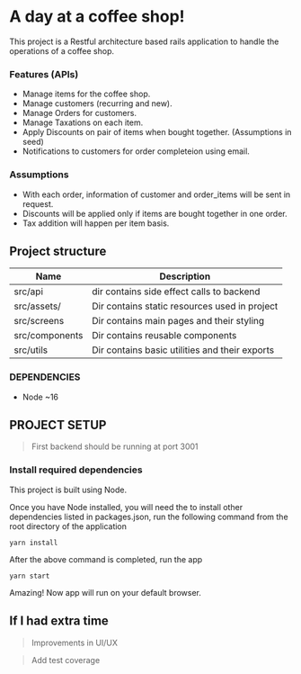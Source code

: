 # A day at a coffee shop!
This project is a Restful architecture based rails application to handle the operations of a coffee shop.

### Features (APIs)
- Manage items for the coffee shop.
- Manage customers (recurring and new).
- Manage Orders for customers.
- Manage Taxations on each item.
- Apply Discounts on pair of items when bought together. (Assumptions in seed)
- Notifications to customers for order completeion using email.

### Assumptions
- With each order, information of customer and order_items will be sent in request.
- Discounts will be applied only if items are bought together in one order.
- Tax addition will happen per item basis.

## Project structure

| Name                          | Description                                                                      |
| ------------------------------|--------------------------------------------------------------------------------- |
| src/api                       | dir contains side effect calls to backend                                        |
| src/assets/                   | Dir contains static resources used in project                                    |
| src/screens                   | Dir contains main pages and their styling                                        |
| src/components                | Dir contains reusable components                                                 |
| src/utils                     | Dir contains basic utilities and their exports                                   |



### DEPENDENCIES
- Node ~16

## PROJECT SETUP

> First backend should be running at port 3001

### Install required dependencies
This project is built using Node.

Once you have Node installed, you will need the to install other dependencies listed in packages.json, run the following command from the root directory of the application

```
yarn install
```

After the above command is completed, run the app

```
yarn start
```

Amazing! Now app will run on your default browser.

## If I had extra time

> Improvements in UI/UX

> Add test coverage


